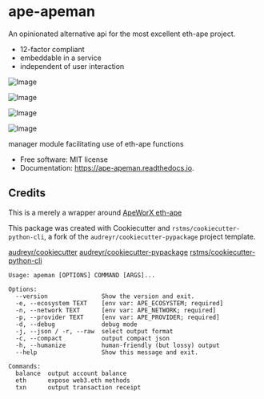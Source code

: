 ape-apeman
==========

An opinionated alternative api for the most excellent eth-ape project.

- 12-factor compliant
- embeddable in a service
- independent of user interaction


![Image](https://img.shields.io/github/license/rstms/ape-apeman)

![Image](https://img.shields.io/pypi/v/ape-apeman.svg)

![Image](https://circleci.com/gh/rstms/ape-apeman/tree/master.svg?style=shield)

![Image](https://readthedocs.org/projects/ape-apeman/badge/?version=latest)

manager module facilitating use of eth-ape functions


* Free software: MIT license
* Documentation: https://ape-apeman.readthedocs.io.



Credits
-------

This is a merely a wrapper around [ApeWorX eth-ape](https://github.com/ApeWorX/ape)

This package was created with Cookiecutter and `rstms/cookiecutter-python-cli`, a fork of the `audreyr/cookiecutter-pypackage` project template.

[audreyr/cookiecutter](https://github.com/audreyr/cookiecutter)
[audreyr/cookiecutter-pypackage](https://github.com/audreyr/cookiecutter-pypackage)
[rstms/cookiecutter-python-cli](https://github.com/rstms/cookiecutter-python-cli)
```
Usage: apeman [OPTIONS] COMMAND [ARGS]...

Options:
  --version               Show the version and exit.
  -e, --ecosystem TEXT    [env var: APE_ECOSYSTEM; required]
  -n, --network TEXT      [env var: APE_NETWORK; required]
  -p, --provider TEXT     [env var: APE_PROVIDER; required]
  -d, --debug             debug mode
  -j, --json / -r, --raw  select output format
  -c, --compact           output compact json
  -h, --humanize          human-friendly (but lossy) output
  --help                  Show this message and exit.

Commands:
  balance  output account balance
  eth      expose web3.eth methods
  txn      output transaction receipt
```
